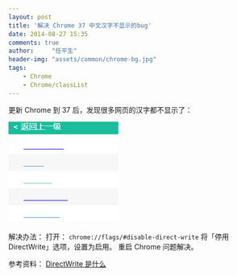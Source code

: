 ```yaml
---
layout: post
title: '解决 Chrome 37 中文汉字不显示的bug'
date: 2014-08-27 15:35
comments: true
author:     "任平生"
header-img: "assets/common/chrome-bg.jpg"
tags:
    - Chrome
    - Chrome/classList
---
```

更新 Chrome 到 37 后，发现很多网页的汉字都不显示了：

![chrome-37-bug.png](/assets/2014/08/chrome-37-bug.png)


解决办法：
打开： `chrome://flags/#disable-direct-write`
将「停用 DirectWrite」选项，设置为启用。
重启 Chrome 问题解决。

参考资料：
[DirectWrite 是什么](http://msdn.microsoft.com/zh-cn/library/windows/desktop/dd371554(v=vs.85).aspx)